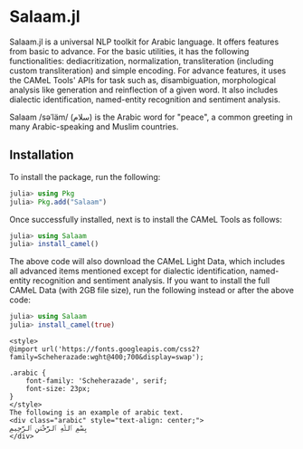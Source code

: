 # Salaam.jl

Salaam.jl is a universal NLP toolkit for Arabic language. It offers features from basic to advance. For the basic utilities, it has the following functionalities: dediacritization, normalization, transliteration (including custom transliteration) and simple encoding. For advance features, it uses the CAMeL Tools' APIs for task such as, disambiguation, morphological analysis like generation and reinflection of a given word. It also includes dialectic identification, named-entity recognition and sentiment analysis. 

Salaam /səˈläm/ (سلام) is the Arabic word for "peace", a common greeting in many Arabic-speaking and Muslim countries.

## Installation
To install the package, run the following:
```julia
julia> using Pkg
julia> Pkg.add("Salaam")
```
Once successfully installed, next is to install the CAMeL Tools as follows:
```julia
julia> using Salaam
julia> install_camel()
```
The above code will also download the CAMeL Light Data, which includes all advanced items mentioned except for dialectic identification, named-entity recognition and sentiment analysis. If you want to install the full CAMeL Data (with 2GB file size), run the following instead or after the above code:
```julia
julia> using Salaam
julia> install_camel(true)
```
```@raw html
<style>
@import url('https://fonts.googleapis.com/css2?family=Scheherazade:wght@400;700&display=swap');

.arabic {
    font-family: 'Scheherazade', serif;
    font-size: 23px;
}
</style>
The following is an example of arabic text.
<div class="arabic" style="text-align: center;">
بِسْمِ ٱللَّٰهِ ٱلرَّحْمَٰنِ ٱلرَّحِيمِ
</div>
```
